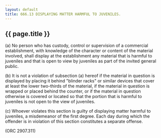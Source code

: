 ```yaml
---
layout: default 
title: 666.13 DISPLAYING MATTER HARMFUL TO JUVENILES.
---
```


{{ page.title }}
----------------

​(a) No person who has custody, control or supervision of a commercial
establishment, with knowledge of the character or content of the
material involved, shall display at the establishment any material that
is harmful to juveniles and that is open to view by juveniles as part of
the invited general public.

​(b) It is not a violation of subsection (a) hereof if the material in
question is displayed by placing it behind "blinder racks" or similar
devices that cover at least the lower two-thirds of the material, if the
material in question is wrapped or placed behind the counter, or if the
material in question otherwise is covered or located so that the portion
that is harmful to juveniles is not open to the view of juveniles.

​(c) Whoever violates this section is guilty of displaying matter
harmful to juveniles, a misdemeanor of the first degree. Each day during
which the offender is in violation of this section constitutes a
separate offense.

(ORC 2907.311)
